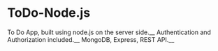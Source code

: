 # ToDo-Node.js
To Do App, built using node.js on the server side.__
Authentication and Authorization included.__
MongoDB, Express, REST API.__
